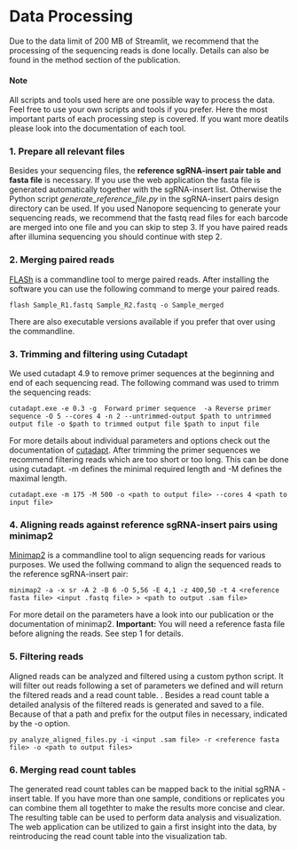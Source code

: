 # Data Processing
Due to the data limit of 200 MB of Streamlit, we recommend that the processing of the sequencing reads is done locally.
Details can also be found in the method section of the publication.

#### Note

All scripts and tools used here are one possible way to process the data. Feel free to use your own scripts and tools if you prefer. Here the most important parts 
of each processing step is covered. If you want more deatils please look into the documentation of each tool.

### 1.  Prepare all relevant files

Besides your sequencing files, the **reference sgRNA-insert pair table and fasta file** is necessary. If you use the web application the fasta file is generated automatically
together with the sgRNA-insert list. Otherwise the Python script *generate_reference_file.py* in the sgRNA-insert pairs design directory  can be used. If you used Nanopore sequencing to generate your sequencing reads, we recommend that the fastq read files for each barcode are merged into one file and you can skip to step 3. If you have paired reads after illumina sequencing you should continue with step 2.

### 2. Merging paired reads
[FLASh](https://ccb.jhu.edu/software/FLASH/#:~:text=FLASH%20is%20designed%20to%20merge,to%20merge%20RNA%2Dseq%20data.) is a commandline tool to merge paired reads. After installing the software you can use the following command to merge your paired reads.
```
flash Sample_R1.fastq Sample_R2.fastq -o Sample_merged
```
There are also executable versions available if you prefer that over using the commandline.

### 3. Trimming and filtering using Cutadapt 
We used cutadapt 4.9 to remove primer sequences at the beginning and end of each sequencing read. The following command was used to trimm the sequencing reads:

```
cutadapt.exe -e 0.3 -g  Forward primer sequence  -a Reverse primer sequence -O 5 --cores 4 -n 2 --untrimmed-output $path to untrimmed output file -o $path to trimmed output file $path to input file
```
For more details about individual parameters and options check out the documentation of [cutadapt](https://cutadapt.readthedocs.io/en/stable/). After trimming the primer sequences we recommend filtering reads which are too short or too long. This can be done using cutadapt. -m defines the minimal required length and -M defines the maximal length. 
```
cutadapt.exe -m 175 -M 500 -o <path to output file> --cores 4 <path to input file>
```

### 4. Aligning reads against reference sgRNA-insert pairs using minimap2
[Minimap2](https://github.com/lh3/minimap2) is a commandline tool to align sequencing reads for various purposes. We used the follwing command to align the sequenced reads to the reference sgRNA-insert pair:
```
minimap2 -a -x sr -A 2 -B 6 -O 5,56 -E 4,1 -z 400,50 -t 4 <reference fasta file> <input .fastq file> > <path to output .sam file>
```
For more detail on the parameters have a look into our publication or the documentation of minimap2. **Important:** You will need a reference fasta file before aligning the reads. See step 1 for details.

### 5. Filtering reads
Aligned reads can be analyzed and filtered using a custom python script. It will filter out reads following a set of parameters we defined and will return the filtered reads and a read count table. . Besides a read count table a detailed analysis of the filtered reads is generated and saved to a file. Because of that a path and prefix for the output files in necessary, indicated by the -o option.
```
py analyze_aligned_files.py -i <input .sam file> -r <reference fasta file> -o <path to output files>
```


### 6. Merging read count tables
The generated read count tables can be mapped back to the initial sgRNA - insert table. If you have more than one sample, conditions or replicates you can combine them all togethter to make the results more concise and clear. The resulting table can be used to perform data analysis and visualization. The web application can be utilized to gain a first insight into the data, by reintroducing the read count table into the visualization tab.